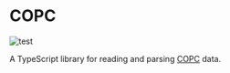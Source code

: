 # COPC
![test](https://github.com/connormanning/copc/workflows/test/badge.svg)

A TypeScript library for reading and parsing [COPC](https://copc.io/) data.
